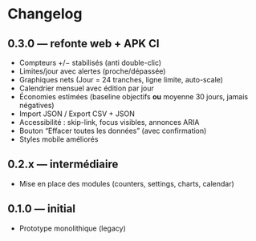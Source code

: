 # Changelog

## 0.3.0 — refonte web + APK CI
- Compteurs +/− stabilisés (anti double-clic)
- Limites/jour avec alertes (proche/dépassée)
- Graphiques nets (Jour = 24 tranches, ligne limite, auto-scale)
- Calendrier mensuel avec édition par jour
- Économies estimées (baseline objectifs **ou** moyenne 30 jours, jamais négatives)
- Import JSON / Export CSV + JSON
- Accessibilité : skip-link, focus visibles, annonces ARIA
- Bouton “Effacer toutes les données” (avec confirmation)
- Styles mobile améliorés

## 0.2.x — intermédiaire
- Mise en place des modules (counters, settings, charts, calendar)

## 0.1.0 — initial
- Prototype monolithique (legacy)

